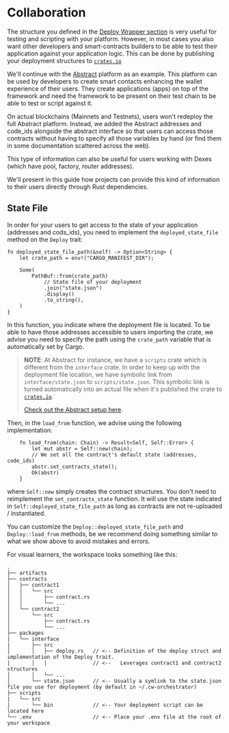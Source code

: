 # Collaboration

The structure you defined in the [Deploy Wrapper section](./deploy.md) is very useful for testing and scripting with your platform. However, in most cases you also want other developers and smart-contracts builders to be able to test their application against your application logic. This can be done by publishing your deployment structures to <a href="https://crates.io" target="_blank">`crates.io`</a>

We'll continue with the <a href="https://abstract.money" target="_blank">Abstract</a> platform as an example. This platform can be used by developers to create smart contacts enhancing the wallet experience of their users. They create applications (apps) on top of the framework and need the framework to be present on their test chain to be able to test or script against it.

On actual blockchains (Mainnets and Testnets), users won't redeploy the full Abstract platform. Instead, we added the Abstract addresses and code_ids alongside the abstract interface so that users can access those contracts without having to specify all those variables by hand (or find them in some documentation scattered across the web).

This type of information can also be useful for users working with Dexes (which have pool, factory, router addresses).

We'll present in this guide how projects can provide this kind of information to their users directly through Rust dependencies.

## State File

In order for your users to get access to the state of your application (addresses and cods_ids), you need to implement the `deployed_state_file` method on the `Deploy` trait:

```rust,ignore
fn deployed_state_file_path(&self) -> Option<String> {
    let crate_path = env!("CARGO_MANIFEST_DIR");

    Some(
        PathBuf::from(crate_path)
            // State file of your deployment
            .join("state.json")
            .display()
            .to_string(),
    )
}
```

In this function, you indicate where the deployment file is located. To be able to have those addresses accessible to users importing the crate, we advise you need to specify the path using the `crate_path` variable that is automatically set by Cargo.

> **NOTE**: At Abstract for instance, we have a `scripts` crate which is different from the `interface` crate. In order to keep up with the deployment file location, we have symbolic link from `interface/state.json` to `scripts/state.json`. This symbolic link is turned automatically into an actual file when it's published the crate to <a href="https://crates.io" target="_blank">`crates.io`</a>.
>
> <a href="https://github.com/AbstractSDK/abstract/" target="_blank">Check out the Abstract setup here</a>.  

Then, in the `load_from` function, we advise using the following implementation:
```rust,ignore
    fn load_from(chain: Chain) -> Result<Self, Self::Error> {
        let mut abstr = Self::new(chain);
        // We set all the contract's default state (addresses, code_ids)
        abstr.set_contracts_state();
        Ok(abstr)
    }
```

where `Self::new` simply creates the contract structures. You don't need to reimplement the `set_contracts_state` function. It will use the state indicated in `Self::deployed_state_file_path` as long as contracts are not re-uploaded / instantiated. 

You can customize the `Deploy::deployed_state_file_path` and `Deploy::load_from` methods, be we recommend doing something similar to what we show above to avoid mistakes and errors.

For visual learners, the workspace looks something like this: 

```path
.
├── artifacts
├── contracts
│   ├── contract1
│   │   └── src
│   │       ├── contract.rs
│   │       └── ...
│   └── contract2
│       └── src
│           ├── contract.rs
│           └── ...
├── packages
|   └── interface 
|       ├── src
│       │   ├── deploy.rs   // <-- Definition of the deploy struct and implementation of the Deploy trait. 
|       │   |               // <--   Leverages contract1 and contract2 structures
│       │   └── ...
│       └── state.json      // <-- Usually a symlink to the state.json file you use for deployment (by default in ~/.cw-orchestrator)
├── scripts
|   └── src
|       └── bin             // <-- Your deployment script can be located here
└── .env                    // <-- Place your .env file at the root of your workspace
```
